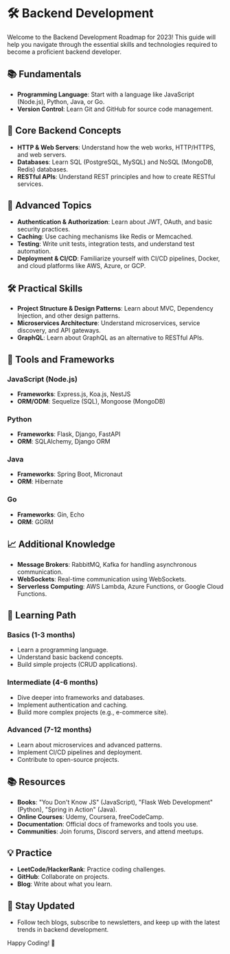 # 🛠️ Backend Development 

Welcome to the Backend Development Roadmap for 2023! This guide will help you navigate through the essential skills and technologies required to become a proficient backend developer.

## 📚 Fundamentals
- **Programming Language**: Start with a language like JavaScript (Node.js), Python, Java, or Go.
- **Version Control**: Learn Git and GitHub for source code management.

## 🔑 Core Backend Concepts
- **HTTP & Web Servers**: Understand how the web works, HTTP/HTTPS, and web servers.
- **Databases**: Learn SQL (PostgreSQL, MySQL) and NoSQL (MongoDB, Redis) databases.
- **RESTful APIs**: Understand REST principles and how to create RESTful services.

## 🚀 Advanced Topics
- **Authentication & Authorization**: Learn about JWT, OAuth, and basic security practices.
- **Caching**: Use caching mechanisms like Redis or Memcached.
- **Testing**: Write unit tests, integration tests, and understand test automation.
- **Deployment & CI/CD**: Familiarize yourself with CI/CD pipelines, Docker, and cloud platforms like AWS, Azure, or GCP.

## 🛠️ Practical Skills
- **Project Structure & Design Patterns**: Learn about MVC, Dependency Injection, and other design patterns.
- **Microservices Architecture**: Understand microservices, service discovery, and API gateways.
- **GraphQL**: Learn about GraphQL as an alternative to RESTful APIs.

## 🧰 Tools and Frameworks
### JavaScript (Node.js)
- **Frameworks**: Express.js, Koa.js, NestJS
- **ORM/ODM**: Sequelize (SQL), Mongoose (MongoDB)

### Python
- **Frameworks**: Flask, Django, FastAPI
- **ORM**: SQLAlchemy, Django ORM

### Java
- **Frameworks**: Spring Boot, Micronaut
- **ORM**: Hibernate

### Go
- **Frameworks**: Gin, Echo
- **ORM**: GORM

## 📈 Additional Knowledge
- **Message Brokers**: RabbitMQ, Kafka for handling asynchronous communication.
- **WebSockets**: Real-time communication using WebSockets.
- **Serverless Computing**: AWS Lambda, Azure Functions, or Google Cloud Functions.

## 📅 Learning Path
### Basics (1-3 months)
- Learn a programming language.
- Understand basic backend concepts.
- Build simple projects (CRUD applications).

### Intermediate (4-6 months)
- Dive deeper into frameworks and databases.
- Implement authentication and caching.
- Build more complex projects (e.g., e-commerce site).

### Advanced (7-12 months)
- Learn about microservices and advanced patterns.
- Implement CI/CD pipelines and deployment.
- Contribute to open-source projects.

## 📚 Resources
- **Books**: "You Don't Know JS" (JavaScript), "Flask Web Development" (Python), "Spring in Action" (Java).
- **Online Courses**: Udemy, Coursera, freeCodeCamp.
- **Documentation**: Official docs of frameworks and tools you use.
- **Communities**: Join forums, Discord servers, and attend meetups.

## 💡 Practice
- **LeetCode/HackerRank**: Practice coding challenges.
- **GitHub**: Collaborate on projects.
- **Blog**: Write about what you learn.

## 🔄 Stay Updated
- Follow tech blogs, subscribe to newsletters, and keep up with the latest trends in backend development.

Happy Coding! 🚀
